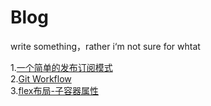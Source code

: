 # Blog
write something，rather i‘m not sure for whtat 


1.[一个简单的发布订阅模式](https://github.com/chinawzc/Blog/issues/1)    
2.[Git Workflow](https://github.com/chinawzc/Blog/issues/3)  
3.[flex布局-子容器属性](https://github.com/chinawzc/Blog/issues/5)  
